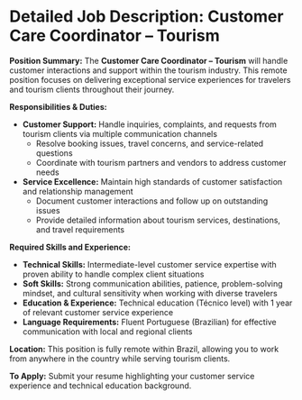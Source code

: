 # Detailed Job Description: Customer Care Coordinator – Tourism

**Position Summary:**
The **Customer Care Coordinator – Tourism** will handle customer interactions and support within the tourism industry. This remote position focuses on delivering exceptional service experiences for travelers and tourism clients throughout their journey.

**Responsibilities & Duties:**
- **Customer Support:** Handle inquiries, complaints, and requests from tourism clients via multiple communication channels
  - Resolve booking issues, travel concerns, and service-related questions
  - Coordinate with tourism partners and vendors to address customer needs
- **Service Excellence:** Maintain high standards of customer satisfaction and relationship management
  - Document customer interactions and follow up on outstanding issues
  - Provide detailed information about tourism services, destinations, and travel requirements

**Required Skills and Experience:**
- **Technical Skills:** Intermediate-level customer service expertise with proven ability to handle complex client situations
- **Soft Skills:** Strong communication abilities, patience, problem-solving mindset, and cultural sensitivity when working with diverse travelers
- **Education & Experience:** Technical education (Técnico level) with 1 year of relevant customer service experience
- **Language Requirements:** Fluent Portuguese (Brazilian) for effective communication with local and regional clients

**Location:** This position is fully remote within Brazil, allowing you to work from anywhere in the country while serving tourism clients.

**To Apply:**
Submit your resume highlighting your customer service experience and technical education background.